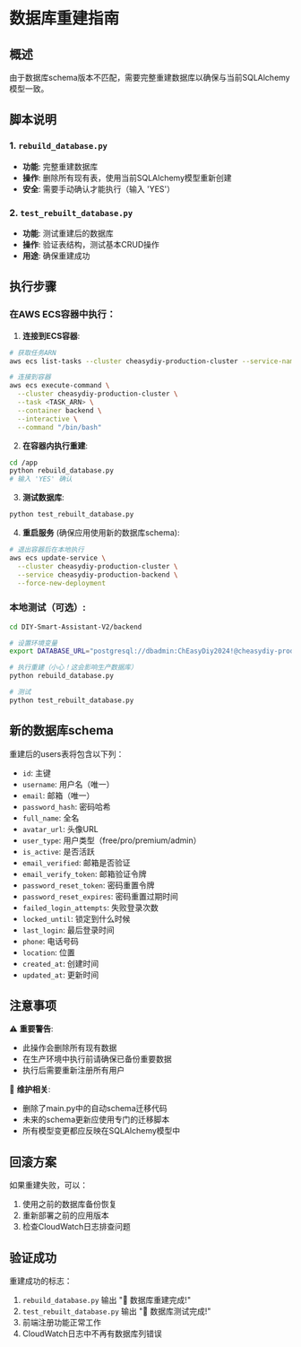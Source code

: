 # 数据库重建指南

## 概述

由于数据库schema版本不匹配，需要完整重建数据库以确保与当前SQLAlchemy模型一致。

## 脚本说明

### 1. `rebuild_database.py`
- **功能**: 完整重建数据库
- **操作**: 删除所有现有表，使用当前SQLAlchemy模型重新创建
- **安全**: 需要手动确认才能执行（输入 'YES'）

### 2. `test_rebuilt_database.py` 
- **功能**: 测试重建后的数据库
- **操作**: 验证表结构，测试基本CRUD操作
- **用途**: 确保重建成功

## 执行步骤

### 在AWS ECS容器中执行：

1. **连接到ECS容器**:
```bash
# 获取任务ARN
aws ecs list-tasks --cluster cheasydiy-production-cluster --service-name cheasydiy-production-backend

# 连接到容器
aws ecs execute-command \
  --cluster cheasydiy-production-cluster \
  --task <TASK_ARN> \
  --container backend \
  --interactive \
  --command "/bin/bash"
```

2. **在容器内执行重建**:
```bash
cd /app
python rebuild_database.py
# 输入 'YES' 确认
```

3. **测试数据库**:
```bash
python test_rebuilt_database.py
```

4. **重启服务** (确保应用使用新的数据库schema):
```bash
# 退出容器后在本地执行
aws ecs update-service \
  --cluster cheasydiy-production-cluster \
  --service cheasydiy-production-backend \
  --force-new-deployment
```

### 本地测试（可选）:

```bash
cd DIY-Smart-Assistant-V2/backend

# 设置环境变量
export DATABASE_URL="postgresql://dbadmin:ChEasyDiy2024!@cheasydiy-production-db.c9sieeomsxup.us-east-1.rds.amazonaws.com:5432/cheasydiy"

# 执行重建（小心！这会影响生产数据库）
python rebuild_database.py

# 测试
python test_rebuilt_database.py
```

## 新的数据库schema

重建后的users表将包含以下列：
- `id`: 主键
- `username`: 用户名（唯一）
- `email`: 邮箱（唯一）
- `password_hash`: 密码哈希
- `full_name`: 全名
- `avatar_url`: 头像URL
- `user_type`: 用户类型（free/pro/premium/admin）
- `is_active`: 是否活跃
- `email_verified`: 邮箱是否验证
- `email_verify_token`: 邮箱验证令牌
- `password_reset_token`: 密码重置令牌
- `password_reset_expires`: 密码重置过期时间
- `failed_login_attempts`: 失败登录次数
- `locked_until`: 锁定到什么时候
- `last_login`: 最后登录时间
- `phone`: 电话号码
- `location`: 位置
- `created_at`: 创建时间
- `updated_at`: 更新时间

## 注意事项

⚠️ **重要警告**:
- 此操作会删除所有现有数据
- 在生产环境中执行前请确保已备份重要数据
- 执行后需要重新注册所有用户

🔧 **维护相关**:
- 删除了main.py中的自动schema迁移代码
- 未来的schema更新应使用专门的迁移脚本
- 所有模型变更都应反映在SQLAlchemy模型中

## 回滚方案

如果重建失败，可以：
1. 使用之前的数据库备份恢复
2. 重新部署之前的应用版本
3. 检查CloudWatch日志排查问题

## 验证成功

重建成功的标志：
1. `rebuild_database.py` 输出 "🎉 数据库重建完成!"
2. `test_rebuilt_database.py` 输出 "🎉 数据库测试完成!"
3. 前端注册功能正常工作
4. CloudWatch日志中不再有数据库列错误